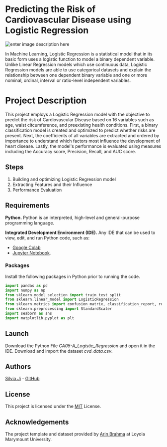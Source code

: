 # Predicting the Risk of Cardiovascular Disease using Logistic Regression
![enter image description here](https://i0.wp.com/post.healthline.com/wp-content/uploads/2020/06/485800-Heart-Disease-Facts-Statistics-and-You-1296x728-Header.png?h=1528)

In Machine Learning, Logistic Regression is a statistical model that in its basic form uses a logistic function to model a binary dependent variable. Unlike Linear Regression models which use continuous data, Logistic Regression models are able to use categorical datasets and explain the relationship between one dependent binary variable and one or more nominal, ordinal, interval or ratio-level independent variables.

# Project Description
This project employs a Logistic Regression model with the objective to predict the risk of Cardiovascular Disease based on 16 variables such as age, waist citcumference, and preexisting health conditions. First, a binary classification model is created and optimized to predict whether risks are present. Next, the coefficients of all variables are extracted and ordered by importance to understand which factors most influence the development of heart disease. Lastly, the model's performance is evaluated using measures including the Accuracy score, Precision, Recall, and AUC score.


## Steps

 1. Building and optimizing Logistic Regression model
 2. Extracting Features and their Influence
 3. Performance Evaluation

## Requirements

**Python.** Python is an interpreted, high-level and general-purpose programming language. 

**Integrated Development Environment (IDE).** Any IDE that can be used to view, edit, and run Python code, such as:
- [Google Colab](https://colab.research.google.com/notebooks/intro.ipynb#recent=true)
- [Jupyter Notebook](https://jupyter.org/).

### Packages 

Install the following packages in Python prior to running the code.
```python
import pandas as pd
import numpy as np
from sklearn.model_selection import train_test_split
from sklearn.linear_model import LogisticRegression
from sklearn.metrics import confusion_matrix, classification_report, roc_curve, roc_auc_score
from sklearn.preprocessing import StandardScaler
import seaborn as sns
import matplotlib.pyplot as plt
```

## Launch
Download the Python File *CA05-A_Logistic_Regression* and open it in the IDE. Download and import the dataset *cvd_data.csv*. 

## Authors

[Silvia Ji](https://www.linkedin.com/in/silviaji/) - [GitHub](github.com/jisilvia)

## License
This project is licensed under the [MIT](https://choosealicense.com/licenses/mit/) License.

## Acknowledgements

The project template and dataset provided by [Arin Brahma](https://github.com/ArinB) at Loyola Marymount University.

